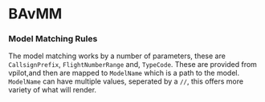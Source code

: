 # BAvMM

### Model Matching Rules

The model matching works by a number of parameters, these are `CallsignPrefix`, `FlightNumberRange` and, `TypeCode`. These are provided from vpilot,and then are mapped to `ModelName` which is a path to the model. `ModelName` can have multiple values, seperated by a `//`, this offers more variety of what will render.


